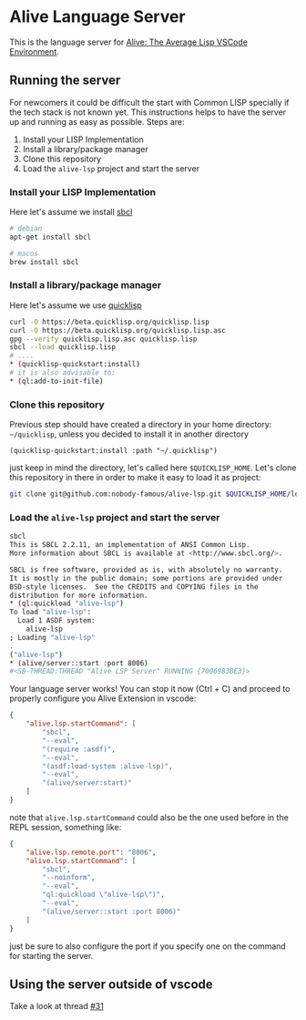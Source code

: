 Alive Language Server
=====================

This is the language server for [Alive: The Average Lisp VSCode Environment](https://github.com/nobody-famous/alive).

## Running the server

For newcomers it could be difficult the start with Common LISP specially if the tech stack is not known yet. This instructions helps to have the server up and running as easy as possible. Steps are:

1. Install your LISP Implementation
2. Install a library/package manager
3. Clone this repository
4. Load the `alive-lsp` project and start the server

### Install your LISP Implementation

Here let's assume we install [sbcl](https://www.sbcl.org/)

```bash
# debian
apt-get install sbcl

# macos
brew install sbcl
```

### Install a library/package manager

Here let's assume we use [quicklisp](https://www.quicklisp.org/beta/)

```bash
curl -O https://beta.quicklisp.org/quicklisp.lisp
curl -O https://beta.quicklisp.org/quicklisp.lisp.asc
gpg --verify quicklisp.lisp.asc quicklisp.lisp
sbcl --load quicklisp.lisp
# ....
* (quicklisp-quickstart:install)
# it is also advisable to:
* (ql:add-to-init-file)
```

### Clone this repository

Previous step should have created a directory in your home directory: `~/quicklisp`, unless you decided to install it in another directory
```
(quicklisp-quickstart:install :path "~/.quicklisp")
```
just keep in mind the directory, let's called here `$QUICKLISP_HOME`. Let's clone this repository in there in order to make it easy to load it as project:

```bash
git clone git@github.com:nobody-famous/alive-lsp.git $QUICKLISP_HOME/local-projects/alive-lsp
```

### Load the `alive-lsp` project and start the server

```bash
sbcl
This is SBCL 2.2.11, an implementation of ANSI Common Lisp.
More information about SBCL is available at <http://www.sbcl.org/>.

SBCL is free software, provided as is, with absolutely no warranty.
It is mostly in the public domain; some portions are provided under
BSD-style licenses.  See the CREDITS and COPYING files in the
distribution for more information.
* (ql:quickload "alive-lsp")
To load "alive-lsp":
  Load 1 ASDF system:
    alive-lsp
; Loading "alive-lsp"
.
("alive-lsp")
* (alive/server::start :port 8006)
#<SB-THREAD:THREAD "Alive LSP Server" RUNNING {70069B3BE3}>
```
Your language server works! You can stop it now (Ctrl + C) and proceed to properly configure you Alive Extension in vscode:

```json
{
    "alive.lsp.startCommand": [
        "sbcl",
        "--eval",
        "(require :asdf)",
        "--eval",
        "(asdf:load-system :alive-lsp)",
        "--eval",
        "(alive/server:start)"
    ]
}
```
note that `alive.lsp.startCommand` could also be the one used before in the REPL session, something like:

```json
{
    "alive.lsp.remote.port": "8006",
    "alive.lsp.startCommand": [
        "sbcl",
        "--noinform",
        "--eval",
        "ql:quickload \"alive-lsp\")",
        "--eval",
        "(alive/server::start :port 8006)"
    ]
}
```

just be sure to also configure the port if you specify one on the command for starting the server.


## Using the server outside of vscode

Take a look at thread [#31](https://github.com/nobody-famous/alive-lsp/issues/31)
